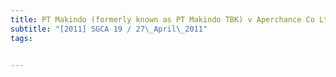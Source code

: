 ```yaml
---
title: PT Makindo (formerly known as PT Makindo TBK) v Aperchance Co Ltd and others 
subtitle: "[2011] SGCA 19 / 27\_April\_2011"
tags:


---
```


